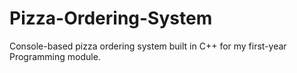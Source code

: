 # Pizza-Ordering-System
Console-based pizza ordering system built in C++ for my first-year Programming module.
